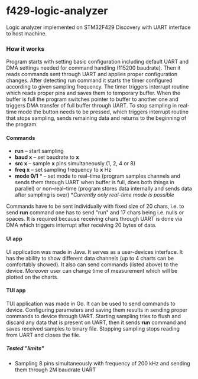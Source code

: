 # f429-logic-analyzer
Logic analyzer implemented on STM32F429 Discovery with UART interface to host machine.

### How it works
Program starts with setting basic configuration including default UART and DMA settings needed for command handling (115200 baudrate). Then it reads commands sent through UART and applies proper configuration changes. After detecting run command it starts the timer configured according to given sampling frequency.
The timer triggers interrupt routine which reads proper pins and saves them to temporary buffer. When the buffer is full the program switches pointer to buffer to another one and triggers DMA transfer of full buffer through UART. To stop sampling in real-time mode the button needs to be pressed, which triggers interrupt routine that stops sampling, sends remaining data and returns to the beginning of the program.

#### Commands
* **run** – start sampling
* **baud x** – set baudrate to **x**
* **src x** – sample **x** pins simultaneously (1, 2, 4 or 8)
* **freq x** – set sampling frequency to **x** Hz
* **mode 0/1** \* – set mode to real–time (program samples channels and sends them through UART when buffer is full, does both things in parallel) or non–real–time (program stores data internally and sends data after sampling is over)      \**Currently only real–time mode is possible*

Commands have to be sent individually with fixed size of 20 chars, i.e. to send **run** command one has to send "run" and 17 chars being i.e. nulls or spaces. It is required because receiving chars through UART is done via DMA which triggers interrupt after receiving 20 bytes of data.

#### UI app
UI application was made in Java. It serves as a user-devices interface. It has the ability to show different data channels (up to 4 charts can be comfortably showed).
It also can send commands (listed above) to the device. Moreover user can change time of measurement which will be plotted on the charts.

#### TUI app
TUI application was made in Go. It can be used to send commands to device. Configuring parameters and saving them results in sending proper commands
to device through UART. Starting sampling tries to flush and discard any data that is present on UART, then it sends **run** command and saves received
samples to binary file. Stopping sampling stops reading from UART and closes the file.

##### Tested "limits"
* Sampling 8 pins simultaneously with frequency of 200 kHz and sending them through 2M baudrate UART

